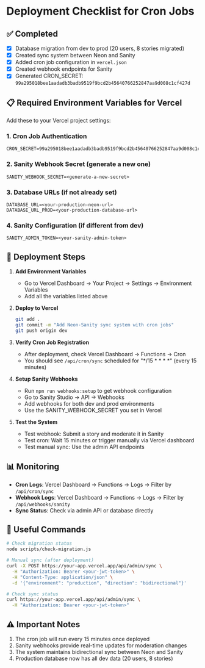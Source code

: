 # Deployment Checklist for Cron Jobs

## ✅ Completed
- [x] Database migration from dev to prod (20 users, 8 stories migrated)
- [x] Created sync system between Neon and Sanity
- [x] Added cron job configuration in `vercel.json`
- [x] Created webhook endpoints for Sanity
- [x] Generated CRON_SECRET: `99a295018bee1aadadb3badb9519f9bcd2b45640766252847aa9d008c1cf427d`

## 📋 Required Environment Variables for Vercel

Add these to your Vercel project settings:

### 1. Cron Job Authentication
```
CRON_SECRET=99a295018bee1aadadb3badb9519f9bcd2b45640766252847aa9d008c1cf427d
```

### 2. Sanity Webhook Secret (generate a new one)
```
SANITY_WEBHOOK_SECRET=<generate-a-new-secret>
```

### 3. Database URLs (if not already set)
```
DATABASE_URL=<your-production-neon-url>
DATABASE_URL_PROD=<your-production-database-url>
```

### 4. Sanity Configuration (if different from dev)
```
SANITY_ADMIN_TOKEN=<your-sanity-admin-token>
```

## 🚀 Deployment Steps

1. **Add Environment Variables**
   - Go to Vercel Dashboard → Your Project → Settings → Environment Variables
   - Add all the variables listed above

2. **Deploy to Vercel**
   ```bash
   git add .
   git commit -m "Add Neon-Sanity sync system with cron jobs"
   git push origin dev
   ```

3. **Verify Cron Job Registration**
   - After deployment, check Vercel Dashboard → Functions → Cron
   - You should see `/api/cron/sync` scheduled for "*/15 * * * *" (every 15 minutes)

4. **Setup Sanity Webhooks**
   - Run `npm run webhooks:setup` to get webhook configuration
   - Go to Sanity Studio → API → Webhooks
   - Add webhooks for both dev and prod environments
   - Use the SANITY_WEBHOOK_SECRET you set in Vercel

5. **Test the System**
   - Test webhook: Submit a story and moderate it in Sanity
   - Test cron: Wait 15 minutes or trigger manually via Vercel dashboard
   - Test manual sync: Use the admin API endpoints

## 📊 Monitoring

- **Cron Logs**: Vercel Dashboard → Functions → Logs → Filter by `/api/cron/sync`
- **Webhook Logs**: Vercel Dashboard → Functions → Logs → Filter by `/api/webhooks/sanity`
- **Sync Status**: Check via admin API or database directly

## 🔧 Useful Commands

```bash
# Check migration status
node scripts/check-migration.js

# Manual sync (after deployment)
curl -X POST https://your-app.vercel.app/api/admin/sync \
  -H "Authorization: Bearer <your-jwt-token>" \
  -H "Content-Type: application/json" \
  -d '{"environment": "production", "direction": "bidirectional"}'

# Check sync status
curl https://your-app.vercel.app/api/admin/sync \
  -H "Authorization: Bearer <your-jwt-token>"
```

## ⚠️ Important Notes

1. The cron job will run every 15 minutes once deployed
2. Sanity webhooks provide real-time updates for moderation changes
3. The system maintains bidirectional sync between Neon and Sanity
4. Production database now has all dev data (20 users, 8 stories)